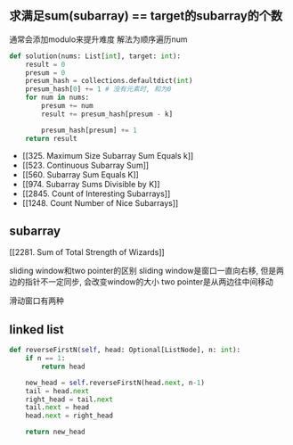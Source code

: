 ## 求满足sum(subarray) == target的subarray的个数
通常会添加modulo来提升难度
解法为顺序遍历num
```python
def solution(nums: List[int], target: int):
	result = 0
	presum = 0
	presum_hash = collections.defaultdict(int)
	presum_hash[0] += 1 # 没有元素时, 和为0
	for num in nums:
		presum += num
		result += presum_hash[presum - k]

		presum_hash[presum] += 1
	return result

```
- [[325. Maximum Size Subarray Sum Equals k]]
- [[523. Continuous Subarray Sum]]
- [[560. Subarray Sum Equals K]]
- [[974. Subarray Sums Divisible by K]]
- [[2845. Count of Interesting Subarrays]]
- [[1248. Count Number of Nice Subarrays]]





## subarray
[[2281. Sum of Total Strength of Wizards]]



sliding window和two pointer的区别
sliding window是窗口一直向右移, 但是两边的指针不一定同步, 会改变window的大小
two pointer是从两边往中间移动


滑动窗口有两种





## linked list



```python
def reverseFirstN(self, head: Optional[ListNode], n: int):
	if n == 1:
		return head

	new_head = self.reverseFirstN(head.next, n-1)
	tail = head.next
	right_head = tail.next
	tail.next = head
	head.next = right_head

	return new_head
```
